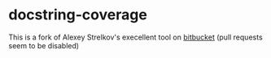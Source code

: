 # docstring-coverage

This is a fork of Alexey Strelkov's execellent tool on [bitbucket](https://bitbucket.org/DataGreed/docstring-coverage) (pull requests seem to be disabled)
